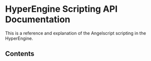 # HyperEngine Scripting API Documentation

This is a reference and explanation of the Angelscript scripting in the HyperEngine.

## Contents